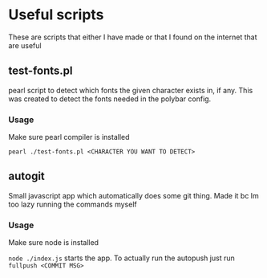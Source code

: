 # Useful scripts

These are scripts that either I have made or that I found on the internet that are useful

## test-fonts.pl

pearl script to detect which fonts the given character exists in, if any. This was created to detect the fonts needed in the polybar config. 

### Usage

Make sure pearl compiler is installed

`pearl ./test-fonts.pl <CHARACTER YOU WANT TO DETECT>`

## autogit

Small javascript app which automatically does some git thing. Made it bc Im too lazy running the commands myself

### Usage

Make sure node is installed

`node ./index.js` starts the app. To actually run the autopush just run `fullpush <COMMIT MSG>`